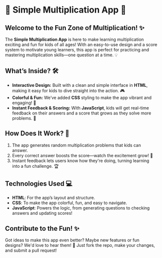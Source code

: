 
# 🎉 Simple Multiplication App 🚀

## Welcome to the Fun Zone of Multiplication! ✨

The **Simple Multiplication App** is here to make learning multiplication exciting and fun for kids of all ages! With an easy-to-use design and a score system to motivate young learners, this app is perfect for practicing and mastering multiplication skills—one question at a time. 💡

## What’s Inside? 🛠️

- **Interactive Design:** Built with a clean and simple interface in **HTML**, making it easy for kids to dive straight into the action. 🎮
- **Colorful & Fun:** We’ve added **CSS** styling to make the app vibrant and engaging! 🌈
- **Instant Feedback & Scoring:** With **JavaScript**, kids will get real-time feedback on their answers and a score that grows as they solve more problems. 🎯

## How Does It Work? 🤔

1. The app generates random multiplication problems that kids can answer.
2. Every correct answer boosts the score—watch the excitement grow! 🎉
3. Instant feedback lets users know how they're doing, turning learning into a fun challenge. 🏆

## Technologies Used 💻

- **HTML**: For the app’s layout and structure.
- **CSS**: To make the app colorful, fun, and easy to navigate.
- **JavaScript**: Powers the logic, from generating questions to checking answers and updating scores!

## Contribute to the Fun! ✨

Got ideas to make this app even better? Maybe new features or fun designs? We'd love to hear them! 🚀 Just fork the repo, make your changes, and submit a pull request!

